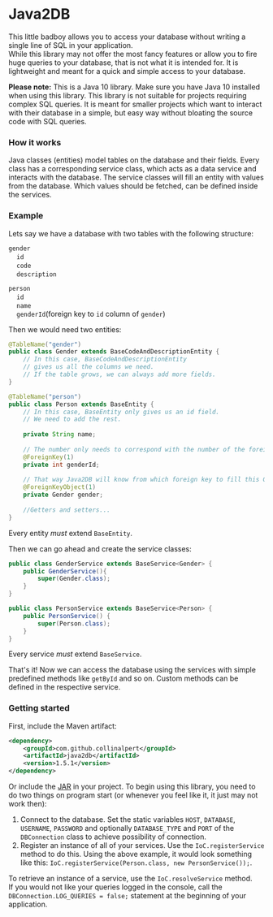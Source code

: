# Java2DB
This little badboy allows you to access your 
database without writing a single line of SQL in your application.\
While this library may not offer the most fancy features or allow 
you to fire huge queries to your database, that is not what it is intended for. 
It is lightweight and meant for a quick and simple access to your database.

**Please note:** This is a Java 10 library. Make sure you have Java 10 installed when using this library. 
This library is not suitable for projects requiring complex SQL queries. 
It is meant for smaller projects which want to interact with their database in a simple, 
but easy way without bloating the source code with SQL queries.

### How it works
 Java classes (entities) model tables on the database and their fields. 
 Every class has a corresponding service class, which acts as a data 
 service and interacts with the database. The service classes will fill an entity with values from the database. 
 Which values should be fetched, can be defined inside the services. 

### Example
Lets say we have a database with two tables with the following structure:

``gender``\
&nbsp;&nbsp;&nbsp;&nbsp;``id``\
&nbsp;&nbsp;&nbsp;&nbsp;``code``\
&nbsp;&nbsp;&nbsp;&nbsp;``description``  

``person``\
&nbsp;&nbsp;&nbsp;&nbsp;``id``\
&nbsp;&nbsp;&nbsp;&nbsp;``name``\
&nbsp;&nbsp;&nbsp;&nbsp;``genderId``(foreign key to `id` column of `gender`)

Then we would need two entities:

```java
@TableName("gender")
public class Gender extends BaseCodeAndDescriptionEntity {
	// In this case, BaseCodeAndDescriptionEntity 
	// gives us all the columns we need. 
	// If the table grows, we can always add more fields. 
}

@TableName("person")
public class Person extends BaseEntity {
	// In this case, BaseEntity only gives us an id field. 
	// We need to add the rest.
	
	private String name;
	
	// The number only needs to correspond with the number of the foreign key object. 
	@ForeignKey(1)   
	private int genderId;
	
	// That way Java2DB will know from which foreign key to fill this Gender entity from.
	@ForeignKeyObject(1)
	private Gender gender;
	
	//Getters and setters...
}
```

Every entity *must* extend ``BaseEntity``.

Then we can go ahead and create the service classes:

```java
public class GenderService extends BaseService<Gender> {
	public GenderService(){
	    super(Gender.class);	
	}
}

public class PersonService extends BaseService<Person> {
	public PersonService() {
		super(Person.class);
	}
}
```

Every service *must* extend ``BaseService``.

That's it! Now we can access the database using the services with simple predefined methods like ``getById`` and so on. 
Custom methods can be defined in the respective service. 

### Getting started

First, include the Maven artifact:
```xml
<dependency>
    <groupId>com.github.collinalpert</groupId>
    <artifactId>java2db</artifactId>
    <version>1.5.1</version>
</dependency>
```
 Or include the [JAR](https://github.com/CollinAlpert/Java2DB/releases/) in your project. To begin using this library, you need to do two things on program start (or whenever you feel like it, it just may not work then):
1. Connect to the database. Set the static variables ``HOST``, ``DATABASE``, ``USERNAME``, ``PASSWORD`` and optionally ``DATABASE_TYPE`` and ``PORT`` of the `DBConnection` class to achieve possibility of connection.
2. Register an instance of all of your services. Use the ``IoC.registerService`` method to do this. Using the above example, it would look something like this: ``IoC.registerService(Person.class, new PersonService());``.

To retrieve an instance of a service, use the ``IoC.resolveService`` method.\
If you would not like your queries logged in the console, call the ``DBConnection.LOG_QUERIES = false;`` statement at the beginning of your application.  
  
